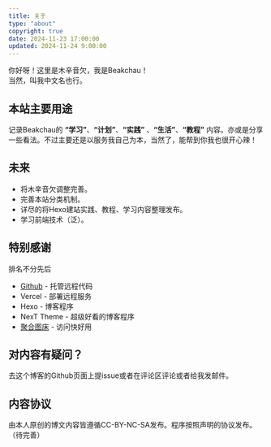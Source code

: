 ```yaml
---
title: 关于
type: "about"
copyright: true
date: 2024-11-23 17:00:00
updated: 2024-11-24 9:00:00
---
```

你好呀！这里是木辛音欠，我是Beakchau！<br/>
当然，叫我中文名也行。
## 本站主要用途
记录Beakchau的 **“学习”**、**“计划”**、**“实践”** 、**“生活”**、**“教程”** 内容。亦或是分享一些看法。不过主要还是以服务我自己为本，当然了，能帮到你我也很开心辣！
## 未来
 - 将木辛音欠调整完善。
 - 完善本站分类机制。
 - 详尽的将Hexo建站实践、教程、学习内容整理发布。
 - 学习前端技术（泛）。
## 特别感谢
排名不分先后
- [Github](https://github.com) - 托管远程代码
- Vercel - 部署远程服务
- Hexo - 博客程序
- NexT Theme - 超级好看的博客程序
- [聚合图床](https://www.superbed.cn/) - 访问快好用

## 对内容有疑问？
去这个博客的Github页面上提issue或者在评论区评论或者给我发邮件。
## 内容协议
由本人原创的博文内容皆遵循CC-BY-NC-SA发布。程序按照声明的协议发布。（待完善）